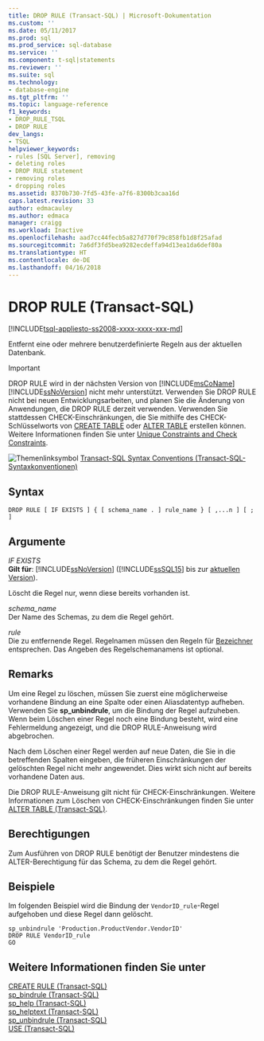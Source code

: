 ```yaml
---
title: DROP RULE (Transact-SQL) | Microsoft-Dokumentation
ms.custom: ''
ms.date: 05/11/2017
ms.prod: sql
ms.prod_service: sql-database
ms.service: ''
ms.component: t-sql|statements
ms.reviewer: ''
ms.suite: sql
ms.technology:
- database-engine
ms.tgt_pltfrm: ''
ms.topic: language-reference
f1_keywords:
- DROP_RULE_TSQL
- DROP RULE
dev_langs:
- TSQL
helpviewer_keywords:
- rules [SQL Server], removing
- deleting roles
- DROP RULE statement
- removing roles
- dropping roles
ms.assetid: 8370b730-7fd5-43fe-a7f6-8300b3caa16d
caps.latest.revision: 33
author: edmacauley
ms.author: edmaca
manager: craigg
ms.workload: Inactive
ms.openlocfilehash: aad7cc44fecb5a827d770f79c858fb1d8f25afad
ms.sourcegitcommit: 7a6df3fd5bea9282ecdeffa94d13ea1da6def80a
ms.translationtype: HT
ms.contentlocale: de-DE
ms.lasthandoff: 04/16/2018
---
```

# <a name="drop-rule-transact-sql"></a>DROP RULE (Transact-SQL)
[!INCLUDE[tsql-appliesto-ss2008-xxxx-xxxx-xxx-md](../../includes/tsql-appliesto-ss2008-xxxx-xxxx-xxx-md.md)]

  Entfernt eine oder mehrere benutzerdefinierte Regeln aus der aktuellen Datenbank.  
  
> [!IMPORTANT]  
>  DROP RULE wird in der nächsten Version von [!INCLUDE[msCoName](../../includes/msconame-md.md)][!INCLUDE[ssNoVersion](../../includes/ssnoversion-md.md)] nicht mehr unterstützt. Verwenden Sie DROP RULE nicht bei neuen Entwicklungsarbeiten, und planen Sie die Änderung von Anwendungen, die DROP RULE derzeit verwenden. Verwenden Sie stattdessen CHECK-Einschränkungen, die Sie mithilfe des CHECK-Schlüsselworts von [CREATE TABLE](../../t-sql/statements/create-table-transact-sql.md) oder [ALTER TABLE](../../t-sql/statements/alter-table-transact-sql.md) erstellen können. Weitere Informationen finden Sie unter [Unique Constraints and Check Constraints](../../relational-databases/tables/unique-constraints-and-check-constraints.md).  
  
 ![Themenlinksymbol](../../database-engine/configure-windows/media/topic-link.gif "Topic link icon") [Transact-SQL Syntax Conventions (Transact-SQL-Syntaxkonventionen)](../../t-sql/language-elements/transact-sql-syntax-conventions-transact-sql.md)  
  
## <a name="syntax"></a>Syntax  
  
```  
DROP RULE [ IF EXISTS ] { [ schema_name . ] rule_name } [ ,...n ] [ ; ]  
```  
  
## <a name="arguments"></a>Argumente  
 *IF EXISTS*  
 **Gilt für**: [!INCLUDE[ssNoVersion](../../includes/ssnoversion-md.md)] ([!INCLUDE[ssSQL15](../../includes/sssql15-md.md)] bis zur [aktuellen Version](http://go.microsoft.com/fwlink/p/?LinkId=299658)).  
  
 Löscht die Regel nur, wenn diese bereits vorhanden ist.  
  
 *schema_name*  
 Der Name des Schemas, zu dem die Regel gehört.  
  
 *rule*  
 Die zu entfernende Regel. Regelnamen müssen den Regeln für [Bezeichner](../../relational-databases/databases/database-identifiers.md) entsprechen. Das Angeben des Regelschemanamens ist optional.  
  
## <a name="remarks"></a>Remarks  
 Um eine Regel zu löschen, müssen Sie zuerst eine möglicherweise vorhandene Bindung an eine Spalte oder einen Aliasdatentyp aufheben. Verwenden Sie **sp_unbindrule**, um die Bindung der Regel aufzuheben. Wenn beim Löschen einer Regel noch eine Bindung besteht, wird eine Fehlermeldung angezeigt, und die DROP RULE-Anweisung wird abgebrochen.  
  
 Nach dem Löschen einer Regel werden auf neue Daten, die Sie in die betreffenden Spalten eingeben, die früheren Einschränkungen der gelöschten Regel nicht mehr angewendet. Dies wirkt sich nicht auf bereits vorhandene Daten aus.  
  
 Die DROP RULE-Anweisung gilt nicht für CHECK-Einschränkungen. Weitere Informationen zum Löschen von CHECK-Einschränkungen finden Sie unter [ALTER TABLE &#40;Transact-SQL&#41;](../../t-sql/statements/alter-table-transact-sql.md).  
  
## <a name="permissions"></a>Berechtigungen  
 Zum Ausführen von DROP RULE benötigt der Benutzer mindestens die ALTER-Berechtigung für das Schema, zu dem die Regel gehört.  
  
## <a name="examples"></a>Beispiele  
 Im folgenden Beispiel wird die Bindung der `VendorID_rule`-Regel aufgehoben und diese Regel dann gelöscht. 
  
```  
sp_unbindrule 'Production.ProductVendor.VendorID'  
DROP RULE VendorID_rule  
GO  
```  
  
## <a name="see-also"></a>Weitere Informationen finden Sie unter  
 [CREATE RULE &#40;Transact-SQL&#41;](../../t-sql/statements/create-rule-transact-sql.md)   
 [sp_bindrule &#40;Transact-SQL&#41;](../../relational-databases/system-stored-procedures/sp-bindrule-transact-sql.md)   
 [sp_help &#40;Transact-SQL&#41;](../../relational-databases/system-stored-procedures/sp-help-transact-sql.md)   
 [sp_helptext &#40;Transact-SQL&#41;](../../relational-databases/system-stored-procedures/sp-helptext-transact-sql.md)   
 [sp_unbindrule &#40;Transact-SQL&#41;](../../relational-databases/system-stored-procedures/sp-unbindrule-transact-sql.md)   
 [USE &#40;Transact-SQL&#41;](../../t-sql/language-elements/use-transact-sql.md)  


